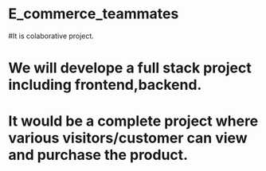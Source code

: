 # E_commerce_teammates
#It is colaborative project.
# We will develope a full stack project including frontend,backend.
# It would be a complete project where various visitors/customer can view and purchase the product.
